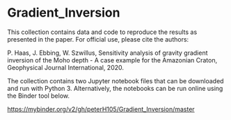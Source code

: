 # Gradient_Inversion

This collection contains data and code to reproduce the results as presented in the paper. For official use, please cite the authors:

P. Haas, J. Ebbing, W. Szwillus, 
Sensitivity analysis of gravity gradient inversion of the Moho depth - A case example for the Amazonian Craton, 
Geophysical Journal International, 2020.

The collection contains two Jupyter notebook files that can be downloaded and run with Python 3.
Alternatively, the notebooks can be run online using the Binder tool below.

https://mybinder.org/v2/gh/peterH105/Gradient_Inversion/master
